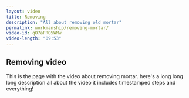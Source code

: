 ```yaml
---
layout: video
title: Removing
description: "All about removing old mortar"
permalink: workmanship/removing-mortar/
video-id: qO7aFRO5WMw
video-length: "09:53"
---
```


## Removing video
This is the page with the video about removing mortar.
here's a long long long description all about the video
it includes timestamped steps and everything!